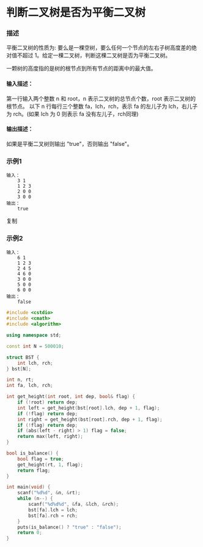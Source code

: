 # 判断二叉树是否为平衡二叉树

### 描述

平衡二叉树的性质为: 要么是一棵空树，要么任何一个节点的左右子树高度差的绝对值不超过 1。给定一棵二叉树，判断这棵二叉树是否为平衡二叉树。

一颗树的高度指的是树的根节点到所有节点的距离中的最大值。

#### 输入描述：

第一行输入两个整数 n 和 root，n 表示二叉树的总节点个数，root 表示二叉树的根节点。
以下 n 行每行三个整数 fa，lch，rch，表示 fa 的左儿子为 lch，右儿子为 rch。(如果 lch 为 0 则表示 fa 没有左儿子，rch同理)

#### 输出描述：

如果是平衡二叉树则输出 "true"，否则输出 "false"。

### 示例1
```
输入：
    3 1
    1 2 3
    2 0 0
    3 0 0
输出：
	true
```

复制

### 示例2
```
输入：
    6 1
    1 2 3
    2 4 5
    4 6 0
    3 0 0
    5 0 0
    6 0 0
输出：
	false 
```



```c++
#include <cstdio>
#include <cmath>
#include <algorithm>

using namespace std;

const int N = 500010;

struct BST {
    int lch, rch;
} bst[N];

int n, rt;
int fa, lch, rch;

int get_height(int root, int dep, bool& flag) {
    if (!root) return dep;
    int left = get_height(bst[root].lch, dep + 1, flag);
    if (!flag) return dep;
    int right = get_height(bst[root].rch, dep + 1, flag);
    if (!flag) return dep;
    if (abs(left - right) > 1) flag = false;
    return max(left, right);
}

bool is_balance() {
    bool flag = true;
    get_height(rt, 1, flag);
    return flag;
}

int main(void) {
    scanf("%d%d", &n, &rt);
    while (n--) {
        scanf("%d%d%d", &fa, &lch, &rch);
        bst[fa].lch = lch;
        bst[fa].rch = rch;
    }
    puts(is_balance() ? "true" : "false");
    return 0;
}
```

